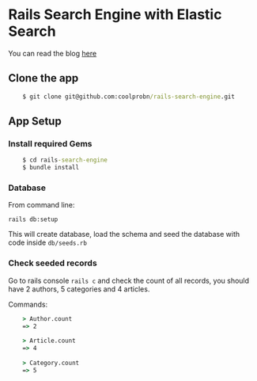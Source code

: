 # Rails Search Engine with Elastic Search

You can read the blog [here](https://prabinpoudel.com.np/articles/search-engine-with-rails/)

## Clone the app

```cmd
    $ git clone git@github.com:coolprobn/rails-search-engine.git
```

## App Setup

### Install required Gems

```cmd
    $ cd rails-search-engine
    $ bundle install
```

### Database

From command line:

`rails db:setup`

This will create database, load the schema and seed the database with code inside `db/seeds.rb`

### Check seeded records

Go to rails console `rails c` and check the count of all records, you should have 2 authors, 5 categories and 4 articles.

Commands:

```cmd
    > Author.count
    => 2
    
    > Article.count
    => 4
    
    > Category.count
    => 5
```


